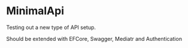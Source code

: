 # MinimalApi

Testing out a new type of API setup.

Should be extended with EFCore, Swagger, Mediatr and Authentication
